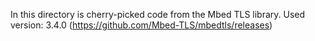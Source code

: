 In this directory is cherry-picked code from the Mbed TLS library.
Used version: 3.4.0 (https://github.com/Mbed-TLS/mbedtls/releases)
